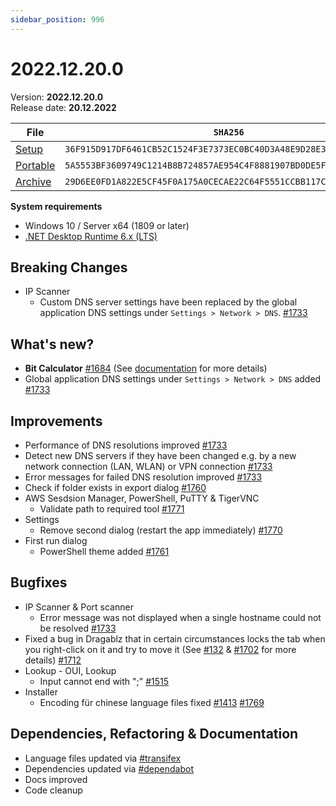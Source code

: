 ```yaml
---
sidebar_position: 996
---
```


# 2022.12.20.0

Version: **2022.12.20.0**<br />
Release date: **20.12.2022**

| File                                                                                                                               | `SHA256`                                                           |
| ---------------------------------------------------------------------------------------------------------------------------------- | ------------------------------------------------------------------ |
| [Setup](https://github.com/BornToBeRoot/NETworkManager/releases/download/2022.12.20.0/NETworkManager_2022.12.20.0_Setup.exe)       | `36F915D917DF6461CB52C1524F3E7373EC0BC40D3A48E9D28E3D02BAA416E369` |
| [Portable](https://github.com/BornToBeRoot/NETworkManager/releases/download/2022.12.20.0/NETworkManager_2022.12.20.0_Portable.zip) | `5A5553BF3609749C1214B8B724857AE954C4F8881907BD0DE5F1C44E48D2CEFA` |
| [Archive](https://github.com/BornToBeRoot/NETworkManager/releases/download/2022.12.20.0/NETworkManager_2022.12.20.0_Archive.zip)   | `29D6EE0FD1A822E5CF45F0A175A0CECAE22C64F5551CCBB117C5EE76DC07DF61` |

**System requirements**

- Windows 10 / Server x64 (1809 or later)
- [.NET Desktop Runtime 6.x (LTS)](https://dotnet.microsoft.com/download/dotnet/6.0)

## Breaking Changes

- IP Scanner
  - Custom DNS server settings have been replaced by the global application DNS settings under `Settings > Network > DNS`. [#1733](https://github.com/BornToBeRoot/NETworkManager/pull/1733)

## What's new?

- **Bit Calculator** [#1684](https://github.com/BornToBeRoot/NETworkManager/pull/1684) (See [documentation](https://borntoberoot.net/NETworkManager/Documentation/Application/BitCalculator) for more details)
- Global application DNS settings under `Settings > Network > DNS` added [#1733](https://github.com/BornToBeRoot/NETworkManager/pull/1733)

## Improvements

- Performance of DNS resolutions improved [#1733](https://github.com/BornToBeRoot/NETworkManager/pull/1733)
- Detect new DNS servers if they have been changed e.g. by a new network connection (LAN, WLAN) or VPN connection [#1733](https://github.com/BornToBeRoot/NETworkManager/pull/1733)
- Error messages for failed DNS resolution improved [#1733](https://github.com/BornToBeRoot/NETworkManager/pull/1733)
- Check if folder exists in export dialog [#1760](https://github.com/BornToBeRoot/NETworkManager/pull/1760)
- AWS Sesdsion Manager, PowerShell, PuTTY & TigerVNC
  - Validate path to required tool [#1771](https://github.com/BornToBeRoot/NETworkManager/pull/1771)
- Settings
  - Remove second dialog (restart the app immediately) [#1770](https://github.com/BornToBeRoot/NETworkManager/pull/1770)
- First run dialog
  - PowerShell theme added [#1761](https://github.com/BornToBeRoot/NETworkManager/pull/1761)

## Bugfixes

- IP Scanner & Port scanner
  - Error message was not displayed when a single hostname could not be resolved [#1733](https://github.com/BornToBeRoot/NETworkManager/pull/1733)
- Fixed a bug in Dragablz that in certain circumstances locks the tab when you right-click on it and try to move it (See [#132](https://github.com/ButchersBoy/Dragablz/issues/132) & [#1702](https://github.com/BornToBeRoot/NETworkManager/issues/1702) for more details) [#1712](https://github.com/BornToBeRoot/NETworkManager/pull/1712)
- Lookup - OUI, Lookup
  - Input cannot end with ";" [#1515](https://github.com/BornToBeRoot/NETworkManager/pull/1515)
- Installer
  - Encoding für chinese language files fixed [#1413](https://github.com/BornToBeRoot/NETworkManager/issues/1413) [#1769](https://github.com/BornToBeRoot/NETworkManager/pull/1769)

## Dependencies, Refactoring & Documentation

- Language files updated via [#transifex](https://github.com/BornToBeRoot/NETworkManager/pulls?q=author%3Aapp%2Ftransifex-integration)
- Dependencies updated via [#dependabot](https://github.com/BornToBeRoot/NETworkManager/pulls?q=author%3Aapp%2Fdependabot)
- Docs improved
- Code cleanup
